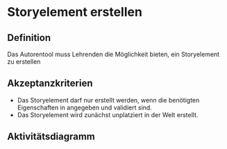 # Storyelement erstellen



## Definition

Das Autorentool muss Lehrenden die Möglichkeit bieten, ein Storyelement zu erstellen


## Akzeptanzkriterien 
- Das Storyelement darf nur erstellt werden, wenn die benötigten Eigenschaften in [](ASN0010.md) angegeben und validiert
sind.
- Das Storyelement wird zunächst unplatziert in der Welt erstellt.

## Aktivitätsdiagramm

